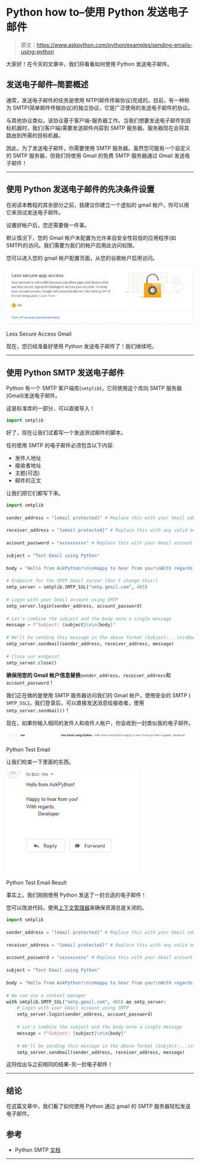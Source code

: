 # Python how to–使用 Python 发送电子邮件

> 原文：<https://www.askpython.com/python/examples/sending-emails-using-python>

大家好！在今天的文章中，我们将看看如何使用 Python 发送电子邮件。

## 发送电子邮件–简要概述

通常，发送电子邮件的任务是使用 MTP(邮件传输协议)完成的。目前，有一种称为 SMTP(简单邮件传输协议)的独立协议，它是广泛使用的发送电子邮件的协议。

与其他协议类似，该协议基于客户端-服务器工作。当我们想要发送电子邮件到目标机器时，我们(客户端)需要发送邮件内容到 SMTP 服务器。服务器现在会将其路由到所需的目标机器。

因此，为了发送电子邮件，你需要使用 SMTP 服务器。虽然您可能有一个自定义的 SMTP 服务器，但我们将使用 Gmail 的免费 SMTP 服务器通过 Gmail 发送电子邮件！

* * *

## 使用 Python 发送电子邮件的先决条件设置

在阅读本教程的其余部分之前，我建议你建立一个虚拟的 gmail 帐户，你可以用它来测试发送电子邮件。

设置好帐户后，您还需要做一件事。

默认情况下，您的 Gmail 帐户未配置为允许来自安全性较低的应用程序(如 SMTP)的访问。我们需要为我们的帐户启用此访问权限。

您可以进入您的 gmail 帐户配置页面，从您的谷歌帐户启用访问。

![Less Secure Access Gmail](img/c441f730fc8c1c0b620508ddb026ffdb.png)

Less Secure Access Gmail

现在，您已经准备好使用 Python 发送电子邮件了！我们继续吧。

* * *

## 使用 Python SMTP 发送电子邮件

Python 有一个 SMTP 客户端库(`smtplib`)，它将使用这个库向 SMTP 服务器(Gmail)发送电子邮件。

这是标准库的一部分，可以直接导入！

```py
import smtplib

```

好了，现在让我们试着写一个发送测试邮件的脚本。

任何使用 SMTP 的电子邮件必须包含以下内容:

*   发件人地址
*   接收者地址
*   主题(可选)
*   邮件的正文

让我们把它们都写下来。

```py
import smtplib

sender_address = "[email protected]" # Replace this with your Gmail address

receiver_address = "[email protected]" # Replace this with any valid email address

account_password = "xxxxxxxxxx" # Replace this with your Gmail account password

subject = "Test Email using Python"

body = "Hello from AskPython!\n\nHappy to hear from you!\nWith regards,\n\tDeveloper"

# Endpoint for the SMTP Gmail server (Don't change this!)
smtp_server = smtplib.SMTP_SSL("smtp.gmail.com", 465)

# Login with your Gmail account using SMTP
smtp_server.login(sender_address, account_password)

# Let's combine the subject and the body onto a single message
message = f"Subject: {subject}\n\n{body}"

# We'll be sending this message in the above format (Subject:...\n\nBody)
smtp_server.sendmail(sender_address, receiver_address, message)

# Close our endpoint
smtp_server.close()

```

**确保用您的 Gmail 帐户信息替换**`sender_address`、`receiver_address`和`account_password`！

我们正在做的是使用 SMTP 服务器访问我们的 Gmail 帐户，使用安全的 SMTP ( `SMTP_SSL`)。我们登录后，可以直接发送消息给接收者，使用`smtp_server.sendmail()`！

现在，如果你输入相同的发件人和收件人帐户，你会收到一封类似我的电子邮件。

![Python Test Email](img/feb3d0648a121e20176e73170ef3f812.png)

Python Test Email

让我们检查一下里面的东西。

![Python Test Email Result](img/c1772810833120d52aa30fb3551ee916.png)

Python Test Email Result

事实上，我们刚刚使用 Python 发送了一封合适的电子邮件！

您可以改进代码，使用[上下文管理器](https://www.askpython.com/python/python-with-context-managers)来确保资源总是关闭的。

```py
import smtplib

sender_address = "[email protected]" # Replace this with your Gmail address

receiver_address = "[email protected]" # Replace this with any valid email address

account_password = "xxxxxxxxxx" # Replace this with your Gmail account password

subject = "Test Email using Python"

body = "Hello from AskPython!\n\nHappy to hear from you!\nWith regards,\n\tDeveloper"

# We can use a context manager
with smtplib.SMTP_SSL("smtp.gmail.com", 465) as smtp_server:
    # Login with your Gmail account using SMTP
    smtp_server.login(sender_address, account_password)

    # Let's combine the subject and the body onto a single message
    message = f"Subject: {subject}\n\n{body}"

    # We'll be sending this message in the above format (Subject:...\n\nBody)
    smtp_server.sendmail(sender_address, receiver_address, message)

```

这将给出与之前相同的结果-另一封电子邮件！

* * *

## 结论

在这篇文章中，我们看了如何使用 Python 通过 gmail 的 SMTP 服务器轻松发送电子邮件。

## 参考

*   Python SMTP [文档](https://docs.python.org/3/library/smtplib.html)

* * *
